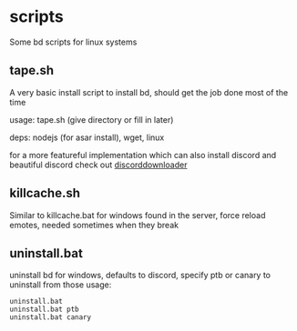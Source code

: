 # scripts
Some bd scripts for linux systems

## tape.sh
A very basic install script to install bd, should get the job done most of the time

usage: tape.sh (give directory or fill in later)

deps: nodejs (for asar install), wget, linux

for a more featureful implementation which can also install discord and beautiful discord check out [discorddownloader](https://github.com/simoniz0r/discorddownloader)

## killcache.sh
Similar to killcache.bat for windows found in the server, force reload emotes, needed sometimes when they break

## uninstall.bat
uninstall bd for windows, defaults to discord, specify ptb or canary to uninstall from those
usage: 

    uninstall.bat
    uninstall.bat ptb
    uninstall.bat canary
